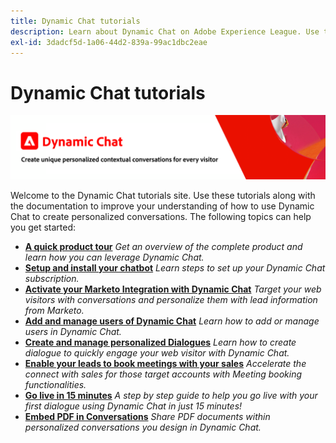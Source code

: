 ```yaml
---
title: Dynamic Chat tutorials
description: Learn about Dynamic Chat on Adobe Experience League. Use these tutorials along with the documentation to improve your understanding of how to use Dynamic Chat to create personalized conversations.
exl-id: 3dadcf5d-1a06-44d2-839a-99ac1dbc2eae
---
```

# Dynamic Chat tutorials

![](assets/dynamic-chat-header.png)

Welcome to the Dynamic Chat tutorials site. Use these tutorials along with the documentation to improve your understanding of how to use Dynamic Chat to create personalized conversations. The following topics can help you get started:

* **[A quick product tour](product-tour.md)**
    *Get an overview of the complete product and learn how you can leverage Dynamic Chat.*
* **[Setup and install your chatbot](setup.md)**
    *Learn steps to set up your Dynamic Chat subscription.*
* **[Activate your Marketo Integration with Dynamic Chat](marketo-integration.md)**
    *Target your web visitors with conversations and personalize them with lead information from Marketo.*
* **[Add and manage users of Dynamic Chat](user-management.md)**
    *Learn how to add or manage users in Dynamic Chat.*
* **[Create and manage personalized Dialogues](dialogue-management.md)**
    *Learn how to create dialogue to quickly engage your web visitor with Dynamic Chat.*
* **[Enable your leads to book meetings with your sales](meeting-booking.md)**
    *Accelerate the connect with sales for those target accounts with Meeting booking functionalities.*
* **[Go live in 15 minutes](go-live-in-15-minutes.md)**
    *A step by step guide to help you go live with your first dialogue using Dynamic Chat in just 15 minutes!*
* **[Embed PDF in Conversations](document-cloud-integration.md)**
    *Share PDF documents within personalized conversations you design in Dynamic Chat.*

